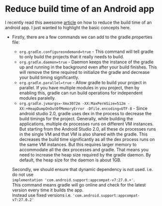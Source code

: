 # Reduce build time of an Android app

I recently read this awesome [article](https://medium.com/exploring-code/how-to-decrease-your-gradle-build-time-by-65-310b572b0c43) on 
how to reduce the build time of an android app. I just wanted to highlight the basic concepts here.

* Firstly, there are a few commands we can add to the gradle.properties file:
    * ```org.gradle.configureondemand=true``` - This command will tell gradle to only build the projects that it really needs to build.
    * ```org.gradle.daemon=true``` - Daemon keeps the instance of the gradle up and running in the background even after your build finishes. This will remove the time required to initialize the gradle and decrease your build timing significantly.
    * ```org.gradle.parallel=true``` - Allow gradle to build your project in parallel. If you have multiple modules in you project, then by enabling this, gradle can run build operations for independent modules paralelly.
    * ```org.gradle.jvmargs=-Xmx3072m -XX:MaxPermSize=512m -XX:+HeapDumpOnOutOfMemoryError -Dfile.encoding=UTF-8``` - Since android studio 2.0, gradle uses dex in the process to decrease the build timings for the project. Generally, 
  while building the applications, multiple dx processes runs on different VM instances. But starting from the Android Studio 2.0, all these dx processes runs in the single VM and that VM is also shared with the gradle. This decreases the build time significantly as all the dex process runs on the same VM instances. But this requires larger memory to accommodate all the dex processes and gradle. That means you need to increase the heap size required by the gradle daemon. By default, the heap size for the daemon is about 1GB.

  Secondly, we should ensure that dynamic dependency is not used. i.e. do not use</br>
  ```implementation 'com.android.support:appcompat-v7:27.0.+'```.</br>
  This command means gradle will go online and check for the latest version every time it builds the app.</br>Instead use fixed versions i.e. ```'com.android.support:appcompat-v7:27.0.2'``` 
    
